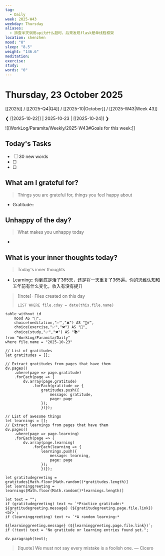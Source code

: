 ```yaml
---
tag:
  - Daily
week: 2025-W43
weekday: Thursday
aliases:
  - 排查半天调用api为什么超时，后来发现flask是单线程框架
location: shenzhen
mood: "8"
sleep: "8.5"
weight: "146.6"
meditation:
exercise:
study:
words: "0"
---
```

# Thursday, 23 October 2025
[[2025]] / [[2025-Q4|Q4]] / [[2025-10|October]] / [[2025-W43|Week 43]]

❮ [[2025-10-22]] | 2025-10-23 | [[2025-10-24]] ❯

![[WorkLog/Paramita/Weekly/2025-W43#Goals for this week:]]

## Today's Tasks
 - [ ] 30 new words
 - [ ] 
 - [ ] 

## What am I grateful for? 
> Things you are grateful for, things you feel happy about
-  Gratitude:: 

## Unhappy of the day?
> What makes you unhappy today
- 

## What is your inner thoughts today? 
> Today's inner thoughts
- Learning:: 你到底是活了365天，还是将一天重复了365遍。你的思维认知和五年前有什么变化，收入有没有提升

> [!note]- Files created on this day
>```dataview  
>LIST WHERE file.cday = date(this.file.name)
>```

```dataview
table without id
	mood AS "🌄",
	choice(meditation,"✅","❌") AS "🧘‍♂️",
	choice(exercise,"✅","❌") AS "💪",
	choice(study,"✅","❌") AS "📚"
from "WorkLog/Paramita/Daily"
where file.name = "2025-10-23"
```
```dataviewjs
// List of gratitudes
let gratitudes = [];

// Extract gratitudes from pages that have them
dv.pages()
	.where(page => page.gratitude)
	.forEach(page => {
		dv.array(page.gratitude)
			.forEach(gratitude => {
				gratitudes.push({
					message: gratitude,
					page: page
				});
				})});

// List of awesome things
let learnings = [];
// Extract learnings from pages that have them
dv.pages()
	.where(page => page.learning)
	.forEach(page => {
		dv.array(page.learning)
			.forEach(learning => {
				learnings.push({
					message: learning,
					page: page
				});
				})});

let gratitudegreeting = gratitudes[Math.floor(Math.random()*gratitudes.length)] 
let learninggreeting = learnings[Math.floor(Math.random()*learnings.length)]

let text = "";
if (gratitudegreeting) text += `*Practice gratitude:* ${gratitudegreeting.message} (${gratitudegreeting.page.file.link})<br>`;
if (learninggreeting) text += `*A random learning:* 

${learninggreeting.message} (${learninggreeting.page.file.link})`;
if (!text) text = "No gratitude or learning entries found yet.";

dv.paragraph(text);
```

> [!quote] We must not say every mistake is a foolish one.
> — Cicero
